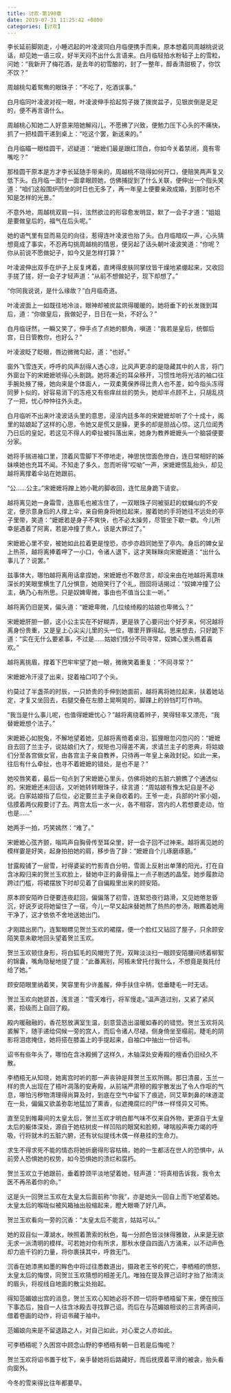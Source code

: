 ```yaml
---
title: 讨欢-第190章
date: 2019-07-31 11:25:42 +0800
categories: [讨欢]
---
```


李长延前脚刚走，小睡迟起的叶凌波同白月临便携手而来，原本想着同周越桃说说话，却见她一语三叹，好半天闷不出什么言语来。白月临轻拍水粉毡子上的雪粒，问她：“我新开了梅花酒，是去年的初雪酿的，封了一整年，醇香清甜极了，你饮不饮？”

周越桃勾着鸳鸯的眼珠子：“不吃了，吃酒误事。”

白月临同叶凌波对视一眼，叶凌波伸手拾起剪子拨了拨炭盆子，见银炭倒是足足的，便不再言语什么。

周越桃心知她二人好意来陪她解闷儿，不愿拂了兴致，便勉力压下心头的不痛快，抓了一把桂圆干递到桌上：“吃这个罢，新送来的。”

白月临瞄一眼桂圆干，迟疑道：“嬷嬷们最是跟红顶白，你如今关着禁闭，竟有零嘴吃？”

那桂圆干原本是方才李长延随手带来的，周越桃不晓得如何开口，便赔笑两声复又低下头。白月临一面忖一面拿眼顾她，仿佛捕捉到了什么关联，便伸出一个指头笑道：“咱们这般围炉而坐的时日也无多了，再一年皇上便要亲政成婚，到那时也不知是怎样的光景。”

不意外地，周越桃双肩一抖，泫然欲泣的形容愈发明显，默了一会子才道：“姐姐是要做皇后的，福气在后头呢。”

她的语气里有显而易见的向往，惹得连叶凌波也抬了头。白月临暗叹一声，心头猜想竟成了事实，不忍再勾挑周越桃的情思，便另起了话头朝叶凌波笑道：“你呢？你从前说不愿做妃子，如今又是怎样打算？”

叶凌波伸出双手在炉子上反复烤着，直烤得皮肤同掌纹皆干燥地紧绷起来，又收回手搓了搓，好一会子才轻声道：“从前不想做妃子，现下却想了。”

“你同我说说，是什么缘故？”白月临奇道。

叶凌波面上一如既往地冷淡，眼神却被炭盆烘得暖暖的，她将垂下的长发拨到耳后，道：“你做皇后，我做妃子，日日在一处，不好么？”

白月临讶然，一瞬又笑了，伸手点了点她的额角，嗔道：“我若是皇后，统御后宫，日日管教你，也好么？”

叶凌波眨了眨眼，唇边微微勾起，道：“也好。”

窗外飞雪连天，呼呼的风声刮得人透心凉，比风声更凉的是隐藏其中的人言，将门外窗台下的宋嬷嬷唬得心头剧跳。她将凑近的耳朵移开，习惯性地将光洁的袖口往手腕处掖了掖，她向来是个体面人，一双柔荑保养得比贵人也不差，如今指头冻得同萝卜似的，好容易消下的冻疮又有些痒丝丝的势头，她却半点顾不上，只胡乱挠了一把，忧心忡忡往外头走。

白月临听不出来叶凌波话头里的意思，浸淫内廷多年的宋嬷嬷却听了个十成十，阁里的姑娘起了这样的心思，令她又是慌又是臊，更多的却是胆战心惊。这几位闺秀乃日后的皇妃，若这见不得人的牵扯被抖落出来，她身为教养嬷嬷头一个脑袋便要分家。

她将手揣进袖口里，顶着风雪脚下不停地走，神思恍惚面色惨白，连日常相好的姊妹唤她也充耳不闻。不知走了多久，忽而听得“哎呦”一声，宋嬷嬷慌乱抬头，却见越将离撑着伞站在她跟前。

“公……公主。”宋嬷嬷将蹭上她小靴的脚收回，连忙屈身跪下请安。

越将离见她一身霜雪，连眉毛也被冻住了，一双眼珠子同被驱赶的蚊蝇似的不安定，便示意身后的人撑上伞，亲自俯身将她拉起来，握着她的手将她往不远处的亭子里带，笑道：“嬷嬷若是身子不爽快，也不必太操劳，尽管坐下歇一歇。今儿所幸是遇着了阿离，若是冲撞了贵人，该是大罪过了。”

宋嬷嬷心里不安，被她如此拉着更是惶恐，亦步亦趋同她至了亭内。身后的婢女呈上热茶，越将离捧着呷了一小口，令诸人退下，这才笑眯眯向宋嬷嬷道：“出什么事儿了？说罢。”

兹事体大，哪怕越将离用话拿捏她，宋嬷嬷也不敢尽言，却没来由在地越将离意味深长的笑眼里横生了几分惧意，她赔笑行了个礼，囫囵将话揭过：“奴婢冲撞了公主，确乃心有所思。只是奴婢卑微，事由也不值当公主一听。”

越将离仍旧是笑，偏头道：“嬷嬷卑微，几位绫绮殿的姑娘也卑微么？”

宋嬷嬷肝胆一颤，这小公主实在不好糊弄，更是铁了心要问出个好歹来，何况越将离身份贵重，又是皇上心尖尖儿里的头一位，哪里开罪得起。思来想去，只好跪下道：“实在无什么要紧事，不过是……姑娘们情分不同寻常，奴婢心里头瞧着喜欢。”

越将离挑眉，撑着下巴牢牢望了她一眼，微微笑着重复：“不同寻常？”

宋嬷嬷冷汗浸了出来，捉着袖口叩了个头。

约莫过了半盏茶的时辰，一只娇贵的手伸到她面前，越将离将她拉起来，扶着她站定，才复又坐回去，右腿交叠在左膝上晃啊晃的，脚踝上的铃铛叮叮作响。

“我当是什么事儿呢，也值得嬷嬷忧心？”越将离绕着辫子，笑得轻率又漂亮，“我替嬷嬷想个法子。”

宋嬷嬷心如脱兔，不解地望着她，见越将离倚着桌沿，狐狸眼忽闪忽闪的：“嬷嬷自去回了兰主子，说姑娘们大了，规矩也习得差不离，求请兰主子的恩典，将姑娘们分至各宫做女官，由各宫主子亲自教养，只待再一年皇上亲政封妃。如此一来，往后有什么牵扯，也寻不着嬷嬷的错处，是也不是？”

她咬唇笑着，最后一句点到了宋嬷嬷心里头，仿佛将她的五脏六腑瞧了个通透似的。宋嬷嬷还未回话，又听她转转眼珠子，续言道：“周姑娘有豫太妃自是不必说。白家姑娘指了后位，必定要兰主子亲自收着的。王爷一走，兵部的叶家小姐，估摸着两仪殿要讨了去。两宫太后一水一火，各不相容，宫内的人若想要走动，怕也是……”

她两手一拍，巧笑嫣然：“难了。”

宋嬷嬷心弦齐颤，嗡鸣声自胸骨传至耳朵里，好一会子回不过神来。越将离见她的模样霎是好笑，起身拍拍她的肩，移步告了辞：“嬷嬷自个儿琢磨琢磨。”

甘露殿铺了一层雪，衬得婆娑的竹影青白分明，雪面上反射出单薄的阳光，打在自含冰殿归来的贺兰玉欢脸上，替她中正的鼻骨描上一点子剔透的晶莹。她步履款动跨过门槛，将裙摆放下时却见着了自偏殿里出来的顾安陌。

原本顾安陌昨日便要连夜赶回，偏偏落了初雪，连絮恐夜行路滑，又见她倦怠昏沉，好说歹说将她留住了一宿，今儿一早又起床替她熬了热热的参汤，眼瞧着她用干净了，这才依依不舍地送她出门。

才刚踏出房门，连絮眼瞟见贺兰玉欢的裙摆，便一个脸红又钻回了屋子，只余顾安陌笑意未歇地回头望着贺兰玉欢。

贺兰玉欢顿住身形，将白狐毛的风帽兜了兜，双眸淡淡扫一眼顾安陌腰间绣着柳絮的锦囊，嘴角隐秘地提了提：“此番离别，阿梧未曾托付我什么，不想竟是我托付给了她。”

顾安陌眼里纳着笑，笑容里有少许羞赧，伸手扶住伞柄，低垂睫毛一时无话。

贺兰玉欢向她颔首，浅言道：“雪天难行，将军慢走。”温声道过别，又紧了紧风裘，拾级而上自回了殿。

殿内暖融融的，香花怒放满室生温，刻意营造出温暖如春的的错觉。贺兰玉欢将风裘解下，随手递给伺候一旁的宫人，而后令诸人尽褪，侧身倚坐至榻前。睫毛的阴影将泪痣掩住，她将搭在膝盖上的手提起来，自袖口中抽出一份诏书。

诏书有些年头了，哪怕在含冰殿搁了这样久，木轴深处安寿殿的檀香仍旧经久不散。

李栖梧无从知晓，她离宫时听的那一声丧钟是拜贺兰玉欢所赐。那日清晨，玉兰一样的贵人出现在了梧叶凋落的安寿殿，从前端严肃穆的殿宇散发出了令人作呕的气息，哪怕污秽物清理得尚算及时，到底在空气中留下了痕迹，同艾草刺鼻的味道混在一处，偏偏又欲盖弥彰地猛加了熏香，似遮掩腐烂的尸体一样怪异又可怖。

直至见到帷幕间的太皇太后，贺兰玉欢才明白那气味不仅来自外物，更源自于太皇太后的躯体深处，源自于她枯树皮一样凹陷的眼窝和脸颊，哮喘般声嘶力竭的呼吸，行将就木的五脏六腑，还有状似提线木偶一样悬挂的生命力。

求生不得求死不能的情态将她折磨得形容枯槁，她的一生都活在世人的恐惧中，从前旁人恐惧她的权势，如今恐惧她的溃烂和腐朽。

贺兰玉欢立于她跟前，垂着脖颈平淡地望着她，轻声道：“将真相告诉我，我令太医不再吊着你的命。”

这是头一回贺兰玉欢在太皇太后面前称“你我”，亦是她头一回自上而下地望着她。太皇太后的喉咙似被风箱抽出般缩起来，瞪大眼嘶了好几声。

贺兰玉欢看向一旁的沉香：“太皇太后不能言，姑姑可以。”

她的双目似一潭湖水，映照着萧索的秋色，每一分颜色皆淡抹得雅致，从来是无欲无求一派清明的模样。可若她对你有所求，那秋水便自四面八方涌来，以不动声色却力逾千钧的力量，将你裹挟其中，呼救无门。

沉香在她漆黑如墨的眸色中将过往悉数道出，摄政老王爷的死亡，李栖梧的愤怒，太皇太后的悔恨，同贺兰玉欢猜想的相差无几。唯独在提及罪己诏时才抬了抬清淡的眉头，将视线自地面的散尘处抬起。

得知范媚娘出宫的消息，贺兰玉欢心知她必将不顾一切将李栖梧留下来，便在按压下事态后，独自一人往含冰殿去寻找罪己诏。而后在与范媚娘相谈的三言两语间，借着卷画的动作，将诏书藏于袖中。

范媚娘向来是不留退路之人，对自己如此，对心爱之人亦如此。

可李栖梧呢？久困宫中顾念山野的李栖梧有朝一日若是后悔呢？

贺兰玉欢将诏书置于枕下，亲手替她将后路藏好，而后抚摸着平滑的被衾，抬头看向窗外。

今冬的雪来得比往年都要早。

